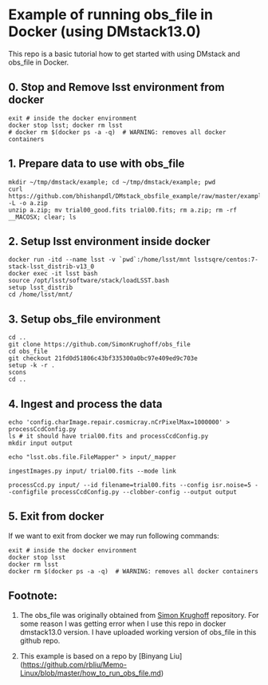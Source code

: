 # Example of running obs_file in Docker (using DMstack13.0)
This repo is a basic tutorial how to get started with using DMstack and obs_file
in Docker.

## 0. Stop and Remove lsst environment from docker
```
exit # inside the docker environment
docker stop lsst; docker rm lsst  
# docker rm $(docker ps -a -q)  # WARNING: removes all docker containers
```

## 1. Prepare data to use with obs_file
```
mkdir ~/tmp/dmstack/example; cd ~/tmp/dmstack/example; pwd
curl https://github.com/bhishanpdl/DMstack_obsfile_example/raw/master/example/trial00_good_fits.zip -L -o a.zip
unzip a.zip; mv trial00_good.fits trial00.fits; rm a.zip; rm -rf __MACOSX; clear; ls
```

## 2. Setup lsst environment inside docker
```
docker run -itd --name lsst -v `pwd`:/home/lsst/mnt lsstsqre/centos:7-stack-lsst_distrib-v13_0
docker exec -it lsst bash
source /opt/lsst/software/stack/loadLSST.bash
setup lsst_distrib
cd /home/lsst/mnt/
```

## 3. Setup obs_file environment
```
cd ..
git clone https://github.com/SimonKrughoff/obs_file
cd obs_file
git checkout 21fd0d51806c43bf335300a0bc97e409ed9c703e
setup -k -r .
scons
cd ..
```

## 4. Ingest and process the data
```
echo 'config.charImage.repair.cosmicray.nCrPixelMax=1000000' > processCcdConfig.py
ls # it should have trial00.fits and processCcdConfig.py
mkdir input output

echo "lsst.obs.file.FileMapper" > input/_mapper

ingestImages.py input/ trial00.fits --mode link

processCcd.py input/ --id filename=trial00.fits --config isr.noise=5 --configfile processCcdConfig.py --clobber-config --output output
```

## 5. Exit from docker
If we want to exit from docker we may run following commands:
```
exit # inside the docker environment
docker stop lsst  
docker rm lsst  
docker rm $(docker ps -a -q)  # WARNING: removes all docker containers
```

## Footnote:
1. The obs_file was originally obtained from [Simon Krughoff](https://github.com/SimonKrughoff/obs_file/tree/tickets/DM-6924)
repository. For some reason I was getting error when I use
this repo in docker dmstack13.0 version. 
I have uploaded working version of obs_file in this github repo.

1. This example is based on a repo by [Binyang Liu] (https://github.com/rbliu/Memo-Linux/blob/master/how_to_run_obs_file.md)
